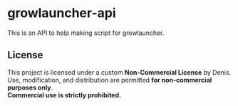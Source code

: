 # growlauncher-api
This is an API to help making script for growlauncher.

## License

This project is licensed under a custom **Non-Commercial License** by Denis.  
Use, modification, and distribution are permitted **for non-commercial purposes only**.  
**Commercial use is strictly prohibited.**
